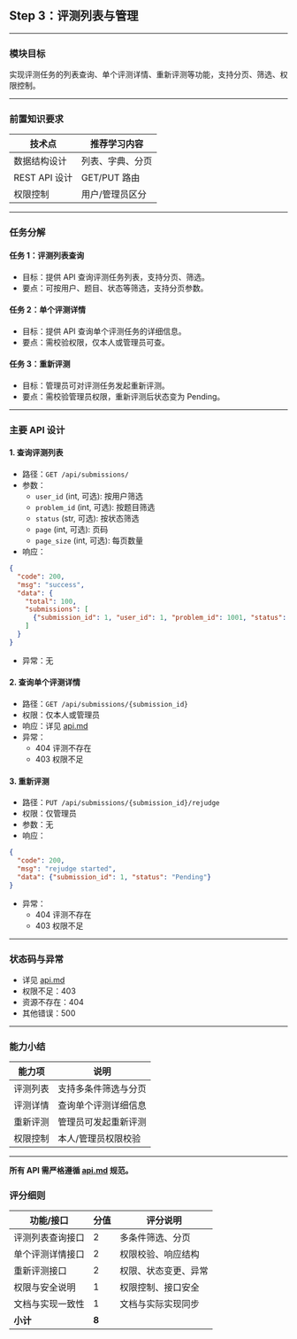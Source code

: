 ## Step 3：评测列表与管理

---

### 模块目标

实现评测任务的列表查询、单个评测详情、重新评测等功能，支持分页、筛选、权限控制。

---

### 前置知识要求

| 技术点         | 推荐学习内容           |
| -------------- | ---------------------- |
| 数据结构设计   | 列表、字典、分页       |
| REST API 设计  | GET/PUT 路由           |
| 权限控制       | 用户/管理员区分        |

---

### 任务分解

#### 任务 1：评测列表查询
- 目标：提供 API 查询评测任务列表，支持分页、筛选。
- 要点：可按用户、题目、状态等筛选，支持分页参数。

#### 任务 2：单个评测详情
- 目标：提供 API 查询单个评测任务的详细信息。
- 要点：需校验权限，仅本人或管理员可查。

#### 任务 3：重新评测
- 目标：管理员可对评测任务发起重新评测。
- 要点：需校验管理员权限，重新评测后状态变为 Pending。

---

### 主要 API 设计

#### 1. 查询评测列表
- 路径：`GET /api/submissions/`
- 参数：
  - `user_id` (int, 可选): 按用户筛选
  - `problem_id` (int, 可选): 按题目筛选
  - `status` (str, 可选): 按状态筛选
  - `page` (int, 可选): 页码
  - `page_size` (int, 可选): 每页数量
- 响应：
```json
{
  "code": 200,
  "msg": "success",
  "data": {
    "total": 100,
    "submissions": [
      {"submission_id": 1, "user_id": 1, "problem_id": 1001, "status": "Accepted", "score": 100, "time": 0.23}
    ]
  }
}
```
- 异常：无

#### 2. 查询单个评测详情
- 路径：`GET /api/submissions/{submission_id}`
- 权限：仅本人或管理员
- 响应：详见 [api.md](../api.md)
- 异常：
  - 404 评测不存在
  - 403 权限不足

#### 3. 重新评测
- 路径：`PUT /api/submissions/{submission_id}/rejudge`
- 权限：仅管理员
- 参数：无
- 响应：
```json
{
  "code": 200,
  "msg": "rejudge started",
  "data": {"submission_id": 1, "status": "Pending"}
}
```
- 异常：
  - 404 评测不存在
  - 403 权限不足

---

### 状态码与异常
- 详见 [api.md](../api.md)
- 权限不足：403
- 资源不存在：404
- 其他错误：500

---

### 能力小结

| 能力项         | 说明                       |
| -------------- | -------------------------- |
| 评测列表       | 支持多条件筛选与分页       |
| 评测详情       | 查询单个评测详细信息       |
| 重新评测       | 管理员可发起重新评测       |
| 权限控制       | 本人/管理员权限校验        |

---

**所有 API 需严格遵循 [api.md](../api.md) 规范。**

### 评分细则

| 功能/接口                | 分值 | 评分说明                         |
|--------------------------|------|----------------------------------|
| 评测列表查询接口         | 2    | 多条件筛选、分页                  |
| 单个评测详情接口         | 2    | 权限校验、响应结构                |
| 重新评测接口             | 2    | 权限、状态变更、异常              |
| 权限与安全说明           | 1    | 权限控制、接口安全                |
| 文档与实现一致性         | 1    | 文档与实际实现同步                |
| **小计**                 | **8**|                                  |